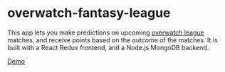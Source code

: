# overwatch-fantasy-league
This app lets you make predictions on upcoming [overwatch league](https://overwatchleague.com/en-us/) matches, and receive points based on the outcome of the matches. It is built with a React Redux frontend, and a Node.js MongoDB backend.   

[Demo](https://overwatch-fantasy-league.herokuapp.com/)


